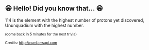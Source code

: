 ## 😄 Hello! Did you know that... 😄
114 is the element with the highest number of protons yet discovered, Ununquadium with the highest number.

<sup>(come back in 5 minutes for the next trivia)</sup>


<sup>Credits: http://numbersapi.com</sup>
